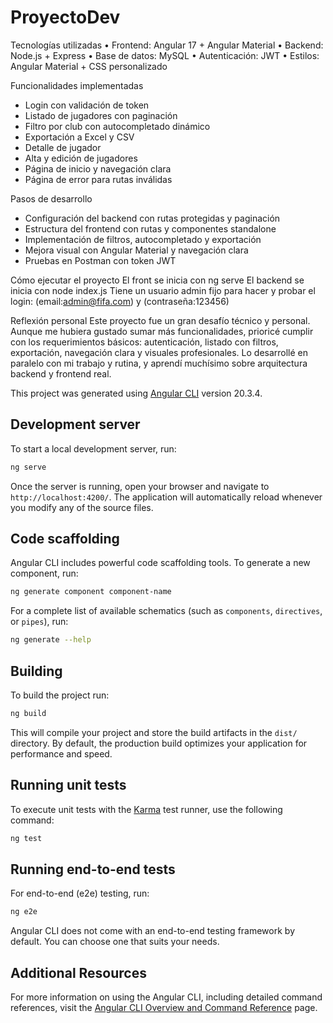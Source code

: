 # ProyectoDev

Tecnologías utilizadas
• 	Frontend: Angular 17 + Angular Material
• 	Backend: Node.js + Express
• 	Base de datos: MySQL
• 	Autenticación: JWT
• 	Estilos: Angular Material + CSS personalizado

 Funcionalidades implementadas
- Login con validación de token
- Listado de jugadores con paginación
- Filtro por club con autocompletado dinámico
- Exportación a Excel y CSV
- Detalle de jugador
- Alta y edición de jugadores
- Página de inicio y navegación clara
- Página de error para rutas inválidas


Pasos de desarrollo
- Configuración del backend con rutas protegidas y paginación
- Estructura del frontend con rutas y componentes standalone
- Implementación de filtros, autocompletado y exportación
- Mejora visual con Angular Material y navegación clara
- Pruebas en Postman con token JWT


Cómo ejecutar el proyecto
El front se inicia con ng serve 
El backend se inicia con node index.js
Tiene un usuario admin fijo para hacer y probar el login: (email:admin@fifa.com) y (contraseña:123456)

Reflexión personal
Este proyecto fue un gran desafío técnico y personal. Aunque me hubiera gustado sumar más funcionalidades, prioricé cumplir con los requerimientos básicos: autenticación, listado con filtros, exportación, navegación clara y visuales profesionales. Lo desarrollé en paralelo con mi trabajo y rutina, y aprendí muchísimo sobre arquitectura backend y frontend real.





This project was generated using [Angular CLI](https://github.com/angular/angular-cli) version 20.3.4.

## Development server

To start a local development server, run:

```bash
ng serve
```

Once the server is running, open your browser and navigate to `http://localhost:4200/`. The application will automatically reload whenever you modify any of the source files.

## Code scaffolding

Angular CLI includes powerful code scaffolding tools. To generate a new component, run:

```bash
ng generate component component-name
```

For a complete list of available schematics (such as `components`, `directives`, or `pipes`), run:

```bash
ng generate --help
```

## Building

To build the project run:

```bash
ng build
```

This will compile your project and store the build artifacts in the `dist/` directory. By default, the production build optimizes your application for performance and speed.

## Running unit tests

To execute unit tests with the [Karma](https://karma-runner.github.io) test runner, use the following command:

```bash
ng test
```

## Running end-to-end tests

For end-to-end (e2e) testing, run:

```bash
ng e2e
```

Angular CLI does not come with an end-to-end testing framework by default. You can choose one that suits your needs.

## Additional Resources

For more information on using the Angular CLI, including detailed command references, visit the [Angular CLI Overview and Command Reference](https://angular.dev/tools/cli) page.
